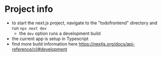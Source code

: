 # Project info
- to start the next.js project, navigate to the  "todofrontend" directory and run `npx next dev`
   - the `dev` option runs a development build
- the current app is setup in Typescript
- find more build information here https://nextjs.org/docs/api-reference/cli#development

